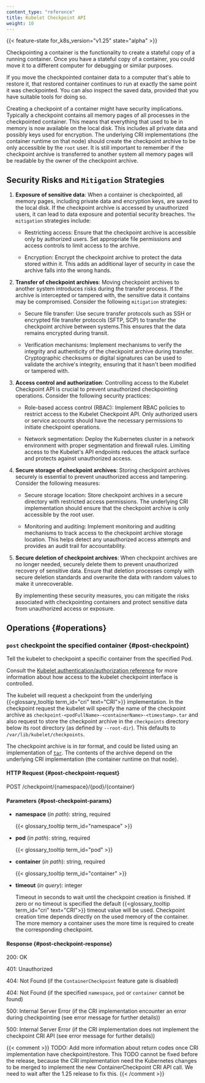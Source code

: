 ```yaml
---
content_type: "reference"
title: Kubelet Checkpoint API
weight: 10
---
```



{{< feature-state for_k8s_version="v1.25" state="alpha" >}}

Checkpointing a container is the functionality to create a stateful copy of 
a running container. Once you have a stateful copy of a container, you could
move it to a different computer for debugging or similar purposes.

If you move the checkpointed container data to a computer that's able to restore
it, that restored container continues to run at exactly the same
point it was checkpointed. You can also inspect the saved data, provided that you
have suitable tools for doing so.

Creating a checkpoint of a container might have security implications. Typically
a checkpoint contains all memory pages of all processes in the checkpointed
container. This means that everything that used to be in memory is now available
on the local disk. This includes all private data and possibly keys used for
encryption. The underlying CRI implementations (the container runtime on that node)
should create the checkpoint archive to be only accessible by the `root` user. It
is still important to remember if the checkpoint archive is transferred to another
system all memory pages will be readable by the owner of the checkpoint archive.

## Security Risks and `Mitigation` Strategies

1. **Exposure of sensitive data**: When a container is checkpointed, all memory pages,
   including private data and encryption keys, are saved to the local disk. If the 
   checkpoint archive is accessed by unauthorized users, it can lead to data exposure 
   and potential security breaches. `The mitigation` strategies include:

   - Restricting access: Ensure that the checkpoint archive is accessible only
     by authorized users. Set appropriate file permissions and access controls
     to limit access to the archive.
   
   - Encryption: Encrypt the checkpoint archive to protect the data stored 
     within it. This adds an additional layer of security in case the archive 
     falls into the wrong hands.

2. **Transfer of checkpoint archives**: Moving checkpoint archives to another 
   system introduces risks during the transfer process. If the archive is 
   intercepted or tampered with, the sensitive data it contains may be compromised.
   Consider the following `mitigation` strategies:

   - Secure file transfer: Use secure transfer protocols such as SSH or encrypted 
     file transfer protocols (SFTP, SCP) to transfer the checkpoint archive between 
     systems.This ensures that the data remains encrypted during transit.

   - Verification mechanisms: Implement mechanisms to verify the integrity and 
     authenticity of the checkpoint archive during transfer. Cryptographic checksums
     or digital signatures can be used to validate the archive's integrity, ensuring 
     that it hasn't been modified or tampered with.

3. **Access control and authorization**: Controlling access to the Kubelet Checkpoint API
   is crucial to prevent unauthorized checkpointing operations. Consider the following 
   security practices:

   - Role-based access control (RBAC): Implement RBAC policies to restrict access to the
     Kubelet Checkpoint API. Only authorized users or service accounts should have the 
     necessary permissions to initiate checkpoint operations.

   - Network segmentation: Deploy the Kubernetes cluster in a network environment with proper
     segmentation and firewall rules. Limiting access to the Kubelet's API endpoints reduces
     the attack surface and protects against unauthorized access.

4. **Secure storage of checkpoint archives**: Storing checkpoint archives securely is essential 
   to prevent unauthorized access and tampering. Consider the following measures:

   - Secure storage location: Store checkpoint archives in a secure directory with restricted 
     access permissions. The underlying CRI implementation should ensure that the checkpoint 
     archive is only accessible by the root user.

   - Monitoring and auditing: Implement monitoring and auditing mechanisms to track access to 
     the checkpoint archive storage location. This helps detect any unauthorized access attempts 
     and provides an audit trail for accountability.

5. **Secure deletion of checkpoint archives**: When checkpoint archives are no longer needed, 
   securely delete them to prevent unauthorized recovery of sensitive data. Ensure that deletion 
   processes comply with secure deletion standards and overwrite the data with random values to
   make it unrecoverable.

   By implementing these security measures, you can mitigate the risks associated with checkpointing 
   containers and protect sensitive data from unauthorized access or exposure.

## Operations {#operations}

### `post` checkpoint the specified container {#post-checkpoint}

Tell the kubelet to checkpoint a specific container from the specified Pod.

Consult the [Kubelet authentication/authorization reference](/docs/reference/access-authn-authz/kubelet-authn-authz)
for more information about how access to the kubelet checkpoint interface is
controlled.

The kubelet will request a checkpoint from the underlying
{{<glossary_tooltip term_id="cri" text="CRI">}} implementation. In the checkpoint
request the kubelet will specify the name of the checkpoint archive as
`checkpoint-<podFullName>-<containerName>-<timestamp>.tar` and also request to
store the checkpoint archive in the `checkpoints` directory below its root
directory (as defined by `--root-dir`).  This defaults to
`/var/lib/kubelet/checkpoints`.

The checkpoint archive is in _tar_ format, and could be listed using an implementation of
[`tar`](https://pubs.opengroup.org/onlinepubs/7908799/xcu/tar.html). The contents of the
archive depend on the underlying CRI implementation (the container runtime on that node).

#### HTTP Request {#post-checkpoint-request}

POST /checkpoint/{namespace}/{pod}/{container}

#### Parameters {#post-checkpoint-params}

- **namespace** (*in path*): string, required

  {{< glossary_tooltip term_id="namespace" >}}

- **pod** (*in path*): string, required

  {{< glossary_tooltip term_id="pod" >}}

- **container** (*in path*): string, required

  {{< glossary_tooltip term_id="container" >}}

- **timeout** (*in query*): integer

  Timeout in seconds to wait until the checkpoint creation is finished.
  If zero or no timeout is specified the default {{<glossary_tooltip
  term_id="cri" text="CRI">}} timeout value will be used. Checkpoint
  creation time depends directly on the used memory of the container.
  The more memory a container uses the more time is required to create
  the corresponding checkpoint.

#### Response {#post-checkpoint-response}

200: OK

401: Unauthorized

404: Not Found (if the `ContainerCheckpoint` feature gate is disabled)

404: Not Found (if the specified `namespace`, `pod` or `container` cannot be found)

500: Internal Server Error (if the CRI implementation encounter an error during checkpointing (see error message for further details))

500: Internal Server Error (if the CRI implementation does not implement the checkpoint CRI API (see error message for further details))

{{< comment >}}
TODO: Add more information about return codes once CRI implementation have checkpoint/restore.
      This TODO cannot be fixed before the release, because the CRI implementation need
      the Kubernetes changes to be merged to implement the new ContainerCheckpoint CRI API
      call. We need to wait after the 1.25 release to fix this.
{{< /comment >}}
